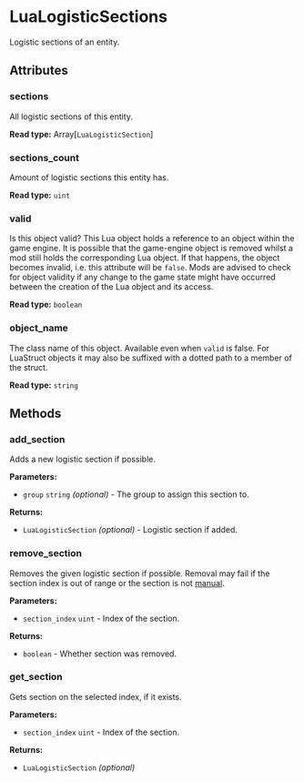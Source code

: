 # LuaLogisticSections

Logistic sections of an entity.

## Attributes

### sections

All logistic sections of this entity.

**Read type:** Array[`LuaLogisticSection`]

### sections_count

Amount of logistic sections this entity has.

**Read type:** `uint`

### valid

Is this object valid? This Lua object holds a reference to an object within the game engine. It is possible that the game-engine object is removed whilst a mod still holds the corresponding Lua object. If that happens, the object becomes invalid, i.e. this attribute will be `false`. Mods are advised to check for object validity if any change to the game state might have occurred between the creation of the Lua object and its access.

**Read type:** `boolean`

### object_name

The class name of this object. Available even when `valid` is false. For LuaStruct objects it may also be suffixed with a dotted path to a member of the struct.

**Read type:** `string`

## Methods

### add_section

Adds a new logistic section if possible.

**Parameters:**

- `group` `string` *(optional)* - The group to assign this section to.

**Returns:**

- `LuaLogisticSection` *(optional)* - Logistic section if added.

### remove_section

Removes the given logistic section if possible. Removal may fail if the section index is out of range or the section is not [manual](runtime:LuaLogisticSection::is_manual).

**Parameters:**

- `section_index` `uint` - Index of the section.

**Returns:**

- `boolean` - Whether section was removed.

### get_section

Gets section on the selected index, if it exists.

**Parameters:**

- `section_index` `uint` - Index of the section.

**Returns:**

- `LuaLogisticSection` *(optional)*

